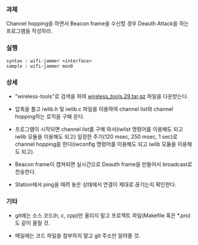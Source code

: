 ### 과제
Channel hopping을 하면서 Beacon frame을 수신할 경우 Deauth Attack을 하는 프로그램을 작성하라.

### 실행
```
syntax : wifi-jammer <interface>
sample : wifi-jammer mon0
```

### 상세
* "wireless-tools"로 검색을 하여 [wireless_tools.29.tar.gz](https://hewlettpackard.github.io/wireless-tools/wireless_tools.29.tar.gz) 파일을 다운받는다.

* 압축을 풀고 iwlib.h 및 iwlib.c 파일을 이용하여 channel list와 channel hopping하는 로직을 구해 온다.

* 프로그램이 시작되면 channel list를 구해 와서(iwlist 명령어를 이용해도 되고 iwlib 모듈을 이용해도 되고) 일정한 주기(120 msec, 250 msec, 1 sec)로 channel hopping을 한다(iwconfig 명령어를 이용해도 되고 iwlib 모듈을 이용해도 되고).

* Beacon frame이 캡쳐되면 실시간으로 Deauth frame을 만들어서 broadcast로 전송한다.

* Station에서 ping을 때려 놓은 상태에서 연결이 제대로 끊기는지 확인한다.

### 기타
* git에는 소스 코드(h, c, cpp)만 올리지 말고 프로젝트 파일(Makefile 혹은 *.pro)도 같이 올릴 것.

* 메일에는 코드 파일을 첨부하지 말고 git 주소만 알려줄 것.
